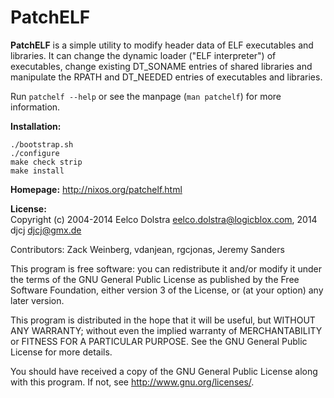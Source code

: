 PatchELF
===============
**PatchELF** is a simple utility to modify header data of ELF executables
and libraries. It can change the dynamic loader ("ELF interpreter")
of executables, change existing DT_SONAME entries of shared libraries
and manipulate the RPATH and DT_NEEDED entries of executables and libraries.

Run `patchelf --help` or see the manpage (`man patchelf`) for more information.


**Installation:**<br>
```
./bootstrap.sh
./configure
make check strip
make install
```


**Homepage:** http://nixos.org/patchelf.html<br>


**License:**<br>
Copyright (c) 2004-2014 Eelco Dolstra <eelco.dolstra@logicblox.com>,
              2014      djcj <djcj@gmx.de>

Contributors: Zack Weinberg, vdanjean, rgcjonas, Jeremy Sanders

This program is free software: you can redistribute it and/or modify
it under the terms of the GNU General Public License as published by
the Free Software Foundation, either version 3 of the License, or (at
your option) any later version.

This program is distributed in the hope that it will be useful, but
WITHOUT ANY WARRANTY; without even the implied warranty of
MERCHANTABILITY or FITNESS FOR A PARTICULAR PURPOSE. See the GNU
General Public License for more details.

You should have received a copy of the GNU General Public License
along with this program. If not, see <http://www.gnu.org/licenses/>.
